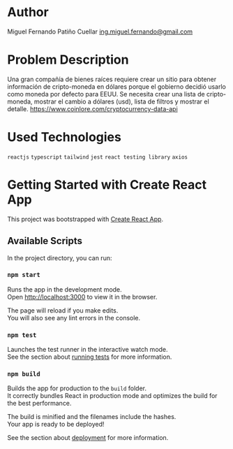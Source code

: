 # Author

Miguel Fernando Patiño Cuellar
ing.miguel.fernando@gmail.com

# Problem Description

Una gran compañía de bienes raíces requiere crear un sitio para obtener información de cripto-moneda en dólares porque el gobierno decidió usarlo como moneda por defecto para EEUU.
Se necesita crear una lista de cripto-moneda, mostrar el cambio a dólares (usd), lista de filtros y mostrar el detalle.
https://www.coinlore.com/cryptocurrency-data-api

# Used Technologies

`reactjs` `typescript` `tailwind` `jest` `react testing library` `axios`

# Getting Started with Create React App

This project was bootstrapped with [Create React App](https://github.com/facebook/create-react-app).

## Available Scripts

In the project directory, you can run:

### `npm start`

Runs the app in the development mode.\
Open [http://localhost:3000](http://localhost:3000) to view it in the browser.

The page will reload if you make edits.\
You will also see any lint errors in the console.

### `npm test`

Launches the test runner in the interactive watch mode.\
See the section about [running tests](https://facebook.github.io/create-react-app/docs/running-tests) for more information.

### `npm build`

Builds the app for production to the `build` folder.\
It correctly bundles React in production mode and optimizes the build for the best performance.

The build is minified and the filenames include the hashes.\
Your app is ready to be deployed!

See the section about [deployment](https://facebook.github.io/create-react-app/docs/deployment) for more information.
